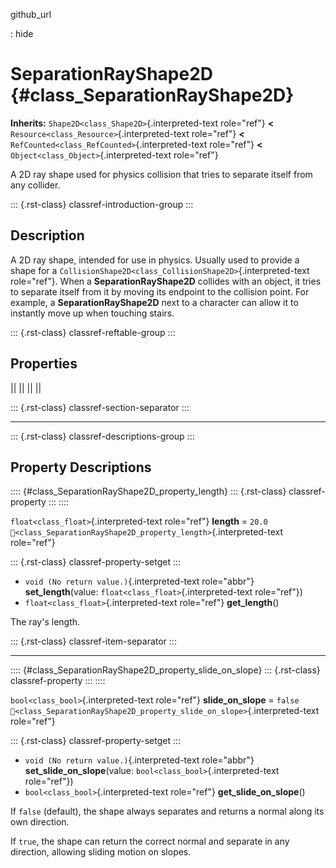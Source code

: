 github_url

:   hide

# SeparationRayShape2D {#class_SeparationRayShape2D}

**Inherits:** `Shape2D<class_Shape2D>`{.interpreted-text role="ref"}
**\<** `Resource<class_Resource>`{.interpreted-text role="ref"} **\<**
`RefCounted<class_RefCounted>`{.interpreted-text role="ref"} **\<**
`Object<class_Object>`{.interpreted-text role="ref"}

A 2D ray shape used for physics collision that tries to separate itself
from any collider.

::: {.rst-class}
classref-introduction-group
:::

## Description

A 2D ray shape, intended for use in physics. Usually used to provide a
shape for a `CollisionShape2D<class_CollisionShape2D>`{.interpreted-text
role="ref"}. When a **SeparationRayShape2D** collides with an object, it
tries to separate itself from it by moving its endpoint to the collision
point. For example, a **SeparationRayShape2D** next to a character can
allow it to instantly move up when touching stairs.

::: {.rst-class}
classref-reftable-group
:::

## Properties

||
||
||
||

::: {.rst-class}
classref-section-separator
:::

------------------------------------------------------------------------

::: {.rst-class}
classref-descriptions-group
:::

## Property Descriptions

:::: {#class_SeparationRayShape2D_property_length}
::: {.rst-class}
classref-property
:::
::::

`float<class_float>`{.interpreted-text role="ref"} **length** = `20.0`
`🔗<class_SeparationRayShape2D_property_length>`{.interpreted-text
role="ref"}

::: {.rst-class}
classref-property-setget
:::

- `void (No return value.)`{.interpreted-text role="abbr"}
  **set_length**(value: `float<class_float>`{.interpreted-text
  role="ref"})
- `float<class_float>`{.interpreted-text role="ref"} **get_length**()

The ray\'s length.

::: {.rst-class}
classref-item-separator
:::

------------------------------------------------------------------------

:::: {#class_SeparationRayShape2D_property_slide_on_slope}
::: {.rst-class}
classref-property
:::
::::

`bool<class_bool>`{.interpreted-text role="ref"} **slide_on_slope** =
`false`
`🔗<class_SeparationRayShape2D_property_slide_on_slope>`{.interpreted-text
role="ref"}

::: {.rst-class}
classref-property-setget
:::

- `void (No return value.)`{.interpreted-text role="abbr"}
  **set_slide_on_slope**(value: `bool<class_bool>`{.interpreted-text
  role="ref"})
- `bool<class_bool>`{.interpreted-text role="ref"}
  **get_slide_on_slope**()

If `false` (default), the shape always separates and returns a normal
along its own direction.

If `true`, the shape can return the correct normal and separate in any
direction, allowing sliding motion on slopes.
